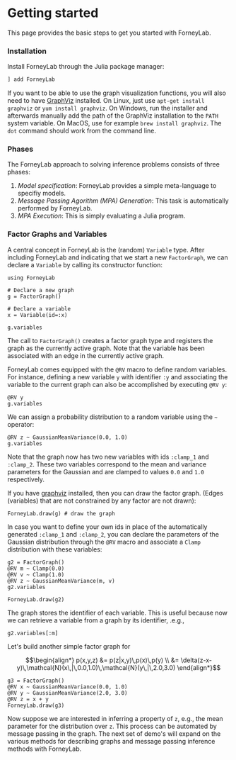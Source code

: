 # Getting started

This page provides the basic steps to get you started with ForneyLab.

### Installation

Install ForneyLab through the Julia package manager:
```julia
] add ForneyLab
```
If you want to be able to use the graph visualization functions, you will also need to have [GraphViz](http://www.graphviz.org/) installed. On Linux, just use `apt-get install graphviz` or `yum install graphviz`. On Windows, run the installer and afterwards manually add the path of the GraphViz installation to the `PATH` system variable. On MacOS, use for example `brew install graphviz`. The `dot` command should work from the command line.

### Phases

The ForneyLab approach to solving inference problems consists of three phases:

1. *Model specification*: ForneyLab provides a simple meta-language to specifiy models.
2. *Message Passing Agorithm (MPA) Generation*: This task is automatically performed by ForneyLab.
3. *MPA Execution*: This is simply evaluating a Julia program.


### Factor Graphs and Variables

A central concept in ForneyLab is the (random) `Variable` type. After including ForneyLab and indicating that we start a new `FactorGraph`, we can declare a `Variable` by calling its constructor function:

```@example 1
using ForneyLab

# Declare a new graph
g = FactorGraph()

# Declare a variable
x = Variable(id=:x)

g.variables
```

The call to `FactorGraph()` creates a factor graph type and registers the graph as the currently active graph. Note that the variable has been associated with an edge in the currently active graph.

ForneyLab comes equipped with the `@RV` macro to define random variables. For instance, defining a new variable `y` with identifier `:y` and associating the variable to the current graph can also be accomplished by executing `@RV y`:

```@example 1
@RV y
g.variables
```

We can assign a probability distribution to a random variable using the `~` operator:

```@example 1
@RV z ~ GaussianMeanVariance(0.0, 1.0)
g.variables
```

Note that the graph now has two new variables with ids `:clamp_1` and `:clamp_2`. These two variables correspond to the mean and variance parameters for the Gaussian and are clamped to values `0.0` and `1.0` respectively.

If you have [graphviz](https://www.graphviz.org/) installed, then you can draw the factor graph. (Edges (variables) that are not constrained by any factor are not drawn):

```@example 1
ForneyLab.draw(g) # draw the graph
```

In case you want to define your own ids in place of the automatically generated `:clamp_1` and `:clamp_2`, you can declare the parameters of the Gaussian distribution through the `@RV` macro and associate a `Clamp` distribution with these variables:

```@example 1
g2 = FactorGraph()
@RV m ~ Clamp(0.0)
@RV v ~ Clamp(1.0)
@RV z ~ GaussianMeanVariance(m, v)
g2.variables
```

```@example 1
ForneyLab.draw(g2)
```

The graph stores the identifier of each variable. This is useful because now we can retrieve a variable from a graph by its identifier, .e.g.,

```@example 1
g2.variables[:m]
```

Let's build another simple factor graph for

$$\begin{align*}
p(x,y,z) &= p(z|x,y)\,p(x)\,p(y) \\
  &= \delta(z-x-y)\,\mathcal{N}(x\,|\,0.0,1.0)\,\mathcal{N}(y\,|\,2.0,3.0)
\end{align*}$$

```@example 1
g3 = FactorGraph()
@RV x ~ GaussianMeanVariance(0.0, 1.0)
@RV y ~ GaussianMeanVariance(2.0, 3.0)
@RV z = x + y
ForneyLab.draw(g3)
```

Now suppose we are interested in inferring a property of `z`, e.g., the mean parameter for the distribution over `z`. This process can be automated by message passing in the graph. The next set of demo's will expand on the various methods for describing graphs and message passing inference methods with ForneyLab.
